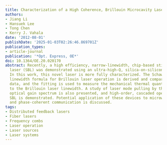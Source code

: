 ```yaml
---
title: Characterization of a High Coherence, Brillouin Microcavity Laser on Silicon
authors:
- Jiang Li
- Hansuek Lee
- Tong Chen
- Kerry J. Vahala
date: '2012-08-01'
publishDate: '2025-01-03T02:26:46.869701Z'
publication_types:
- article-journal
publication: '*Opt. Express, OE*'
doi: 10.1364/OE.20.020170
abstract: Recently, a high efficiency, narrow-linewidth, chip-based stimulated Brillouin
  laser (SBL) was demonstrated using an ultra-high-Q, silica-on-silicon resonator.
  In this work, this novel laser is more fully characterized. The Schawlow Townes
  linewidth formula for Brillouin laser operation is derived and compared to linewidth
  data, and the fitting is used to measure the mechanical thermal quanta contribution
  to the Brillouin laser linewidth. A study of laser mode pulling by the Brillouin
  optical gain spectrum is also presented, and high-order, cascaded operation of the
  SBL is demonstrated. Potential application of these devices to microwave sources
  and phase-coherent communication is discussed.
tags:
- Distributed feedback lasers
- Fiber lasers
- Frequency combs
- Laser operation
- Laser sources
- Laser systems
---
```

